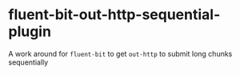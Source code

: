 # fluent-bit-out-http-sequential-plugin
A work around for `fluent-bit` to get `out-http` to submit long chunks sequentially 
